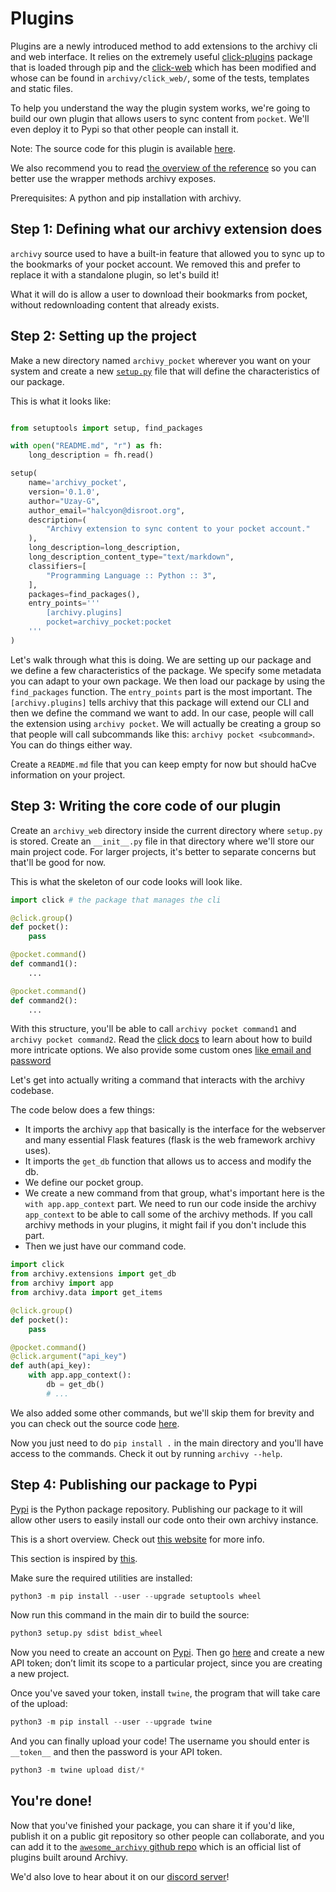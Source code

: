 # Plugins

Plugins are a newly introduced method to add extensions to the archivy cli and web interface. It relies on the extremely useful [click-plugins](https://github.com/click-contrib/click-plugins) package that is loaded through pip and the [click-web](https://github.com/click-contrib/click-plugins) which has been modified and whose can be found in `archivy/click_web/`, some of the tests, templates and static files.


To help you understand the way the plugin system works, we're going to build our own plugin that allows users to sync content from `pocket`. We'll even deploy it to Pypi so that other people can install it.

Note: The source code for this plugin is available [here](https://github.com/archivy/archivy_pocket).

We also recommend you to read [the overview of the reference](reference/architecture.md) so you can better use the wrapper methods archivy exposes.

Prerequisites: A python and pip installation with archivy.

## Step 1: Defining what our archivy extension does

`archivy` source used to have a built-in feature that allowed you to sync up to the bookmarks of your pocket account. We removed this and prefer to replace it with a standalone plugin, so let's build it!

What it will do is allow a user to download their bookmarks from pocket, without redownloading content that already exists.

## Step 2: Setting up the project

Make a new directory named `archivy_pocket` wherever you want on your system and create a new [`setup.py`](https://stackoverflow.com/questions/1471994/what-is-setup-py) file that will define the characteristics of our package.

This is what it looks like:

```python

from setuptools import setup, find_packages

with open("README.md", "r") as fh:
    long_description = fh.read()

setup(
    name='archivy_pocket',
    version='0.1.0',
    author="Uzay-G",
    author_email="halcyon@disroot.org",
    description=(
        "Archivy extension to sync content to your pocket account."
    ),
    long_description=long_description,
    long_description_content_type="text/markdown",
    classifiers=[
        "Programming Language :: Python :: 3",
    ],
    packages=find_packages(),
    entry_points='''
        [archivy.plugins]
        pocket=archivy_pocket:pocket
    '''
)
```

Let's walk through what this is doing. We are setting up our package and we define a few characteristics of the package. We specify some metadata you can adapt to your own package. We then load our package by using the `find_packages` function. The `entry_points` part is the most important. The `[archivy.plugins]` tells archivy that this package will extend our CLI and then we define the command we want to add. In our case, people will call the extension using `archivy pocket`. We will actually be creating a group so that people will call subcommands like this: `archivy pocket <subcommand>`. You can do things either way.

Create a `README.md` file that you can keep empty for now but should haCve information on your project.

## Step 3: Writing the core code of our plugin

Create an `archivy_web` directory inside the current directory where `setup.py` is stored. Create an `__init__.py` file in that directory where we'll store our main project code. For larger projects, it's better to separate concerns but that'll be good for now.

This is what the skeleton of our code looks will look like.

```python
import click # the package that manages the cli

@click.group()
def pocket():
    pass

@pocket.command()
def command1():
	...

@pocket.command()
def command2():
	...
```

With this structure, you'll be able to call `archivy pocket command1` and `archivy pocket command2`. Read the [click docs](https://click.palletsprojects.com/en/7.x/options/) to learn about how to build more intricate options. We also provide some custom ones [like email and password](/reference/web_inputs.md)

Let's get into actually writing a command that interacts with the archivy codebase.

The code below does a few things:

- It imports the archivy `app` that basically is the interface for the webserver and many essential Flask features (flask is the web framework archivy uses).
- It imports the `get_db` function that allows us to access and modify the db.
- We define our pocket group.
- We create a new command from that group, what's important here is the `with app.app_context` part. We need to run our code inside the archivy `app_context` to be able to call some of the archivy methods. If you call archivy methods in your plugins, it might fail if you don't include this part.
- Then we just have our command code.


```python
import click
from archivy.extensions import get_db
from archivy import app
from archivy.data import get_items

@click.group()
def pocket():
    pass

@pocket.command()
@click.argument("api_key")
def auth(api_key):
    with app.app_context():
        db = get_db()
		# ...
```


We also added some other commands, but we'll skip them for brevity and you can check out the source code [here](https://github.com/archivy/archivy_pocket).

Now you just need to do `pip install .` in the main directory and you'll have access to the commands. Check it out by running `archivy --help`.

## Step 4: Publishing our package to Pypi

[Pypi](https://pypi.org) is the Python package repository. Publishing our package to it will allow other users to easily install our code onto their own archivy instance.

This is a short overview. Check out [this website](https://packaging.python.org/) for more info.

This section is inspired by [this](https://packaging.python.org/tutorials/packaging-projects/#installing-your-newly-uploaded-package).


Make sure the required utilities are installed:

```python
python3 -m pip install --user --upgrade setuptools wheel
```

Now run this command in the main dir to build the source:

```python
python3 setup.py sdist bdist_wheel
```

Now you need to create an account on [Pypi](https://pypi.org). Then go [here](https://pypi.org/manage/account/#api-tokens) and create a new API token; don’t limit its scope to a particular project, since you are creating a new project.


Once you've saved your token, install `twine`, the program that will take care of the upload:

```python
python3 -m pip install --user --upgrade twine
```

And you can finally upload your code! The username you should enter is `__token__` and then the password is your API token.

```python
python3 -m twine upload dist/*
```


## You're done!

Now that you've finished your package, you can share it if you'd like, publish it on a public git repository so other people can collaborate, and you can add it to the [`awesome_archivy` github repo](https://github.com/archivy/awesome-archivy) which is an official list of plugins built around Archivy.

We'd also love to hear about it on our [discord server](https://discord.gg/uQsqyxB)!
